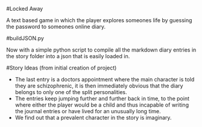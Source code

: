#Locked Away

A text based game in which the player explores someones life by guessing the password to someones online diary.

#buildJSON.py

Now with a simple python script to compile all the markdown diary entries in the story folder into a json that is easily loaded in.

#Story Ideas (from initial creation of project)

+ The last entry is a doctors appointment where the main character is told they are schizophrenic, it is then immediately obvious that the diary belongs to only one of the split personalities.
+ The entries keep jumping further and further back in time, to the point where either the player would be a child and thus incapable of writing the journal entries or have lived for an unusually long time.
+ We find out that a prevalent character in the story is imaginary.